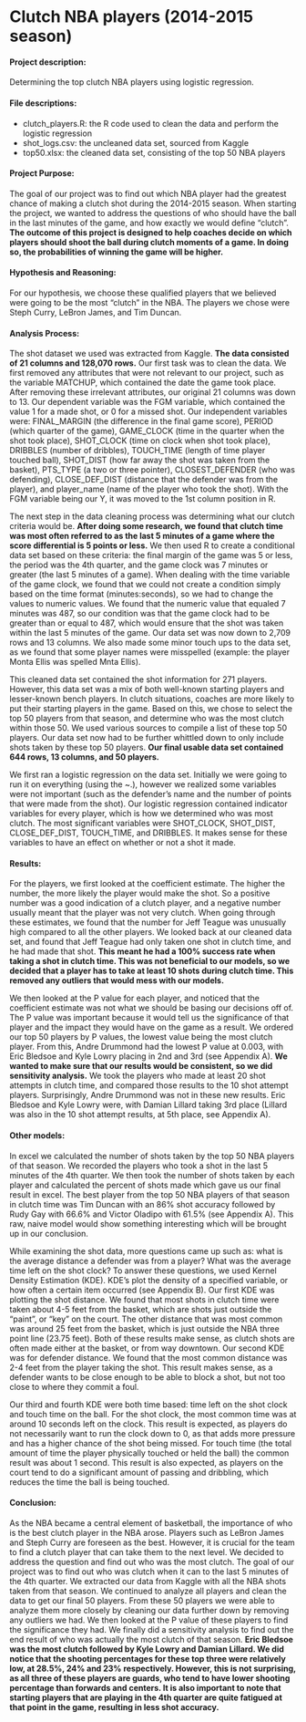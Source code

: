# Clutch NBA players (2014-2015 season)

#### Project description:
Determining the top clutch NBA players using logistic regression.

#### File descriptions:
- clutch_players.R: the R code used to clean the data and perform the logistic regression
- shot_logs.csv: the uncleaned data set, sourced from Kaggle
- top50.xlsx: the cleaned data set, consisting of the top 50 NBA players
 
#### Project Purpose:
 The goal of our project was to find out which NBA player had the greatest chance of making a clutch shot during the 2014-2015 season. When starting the project, we wanted to address the questions of who should have the ball in the last minutes of the game, and how exactly we would define “clutch”. **The outcome of this project is designed to help coaches decide on which players should shoot the ball during clutch moments of a game. In doing so, the probabilities of winning the game will be higher.**

#### Hypothesis and Reasoning:
 For our hypothesis, we choose these qualified players that we believed were going to be the most “clutch” in the NBA. The players we chose were Steph Curry, LeBron James, and Tim Duncan. 
 
#### Analysis Process:
The shot dataset we used was extracted from Kaggle. **The data consisted of 21 columns and 128,070 rows.** Our first task was to clean the data. We first removed any attributes that were not relevant to our project, such as the variable MATCHUP, which contained the date the game took place. After removing these irrelevant attributes, our original 21 columns was down to 13. Our dependent variable was the FGM variable, which contained the value 1 for a made shot, or 0 for a missed shot. Our independent variables were: FINAL_MARGIN (the difference in the final game score), PERIOD (which quarter of the game), GAME_CLOCK (time in the quarter when the shot took place), SHOT_CLOCK (time on clock when shot took place), DRIBBLES (number of dribbles), TOUCH_TIME (length of time player touched ball), SHOT_DIST (how far away the shot was taken from the basket), PTS_TYPE (a two or three pointer), CLOSEST_DEFENDER (who was defending), CLOSE_DEF_DIST (distance that the defender was from the player), and player_name (name of the player who took the shot). With the FGM variable being our Y, it was moved to the 1st column position in R. 

The next step in the data cleaning process was determining what our clutch criteria would be. **After doing some research, we found that clutch time was most often referred to as the last 5 minutes of a game where the score differential is 5 points or less.** We then used R to create a conditional data set based on these criteria: the final margin of the game was 5 or less, the period was the 4th quarter, and the game clock was 7 minutes or greater (the last 5 minutes of a game). When dealing with the time variable of the game clock, we found that we could not create a condition simply based on the time format (minutes:seconds), so we had to change the values to numeric values. We found that the numeric value that equaled 7 minutes was 487, so our condition was that the game clock had to be greater than or equal to 487, which would ensure that the shot was taken within the last 5 minutes of the game. Our data set was now down to 2,709 rows and 13 columns. We also made some minor touch ups to the data set, as we found that some player names were misspelled (example: the player Monta Ellis was spelled Mnta Ellis). 

This cleaned data set contained the shot information for 271 players. However, this data set was a mix of both well-known starting players and lesser-known bench players. In clutch situations, coaches are more likely to put their starting players in the game. Based on this, we chose to select the top 50 players from that season, and determine who was the most clutch within those 50. We used various sources to compile a list of these top 50 players. Our data set now had to be further whittled down to only include shots taken by these top 50 players. **Our final usable data set contained 644 rows, 13 columns, and 50 players.** 

We first ran a logistic regression on the data set. Initially we were going to run it on everything (using the ~.), however we realized some variables were not important (such as the defender’s name and the number of points that were made from the shot). Our logistic regression contained indicator variables for every player, which is how we determined who was most clutch. The most significant variables were SHOT_CLOCK, SHOT_DIST, CLOSE_DEF_DIST, TOUCH_TIME, and DRIBBLES. It makes sense for these variables to have an effect on whether or not a shot it made. 

#### Results:
For the players, we first looked at the coefficient estimate. The higher the number, the more likely the player would make the shot. So a positive number was a good indication of a clutch player, and a negative number usually meant that the player was not very clutch. When going through these estimates, we found that the number for Jeff Teague was unusually high compared to all the other players. We looked back at our cleaned data set, and found that Jeff Teague had only taken one shot in clutch time, and he had made that shot. **This meant he had a 100% success rate when taking a shot in clutch time. This was not beneficial to our models, so we decided that a player has to take at least 10 shots during clutch time. This removed any outliers that would mess with our models.** 

We then looked at the P value for each player, and noticed that the coefficient estimate was not what we should be basing our decisions off of. The P value was important because it would tell us the significance of that player and the impact they would have on the game as a result. We ordered our top 50 players by P values, the lowest value being the most clutch player. From this, Andre Drummond had the lowest P value at 0.003, with Eric Bledsoe and Kyle Lowry placing in 2nd and 3rd (see Appendix A). **We wanted to make sure that our results would be consistent, so we did sensitivity analysis.** We took the players who made at least 20 shot attempts in clutch time, and compared those results to the 10 shot attempt players. Surprisingly, Andre Drummond was not in these new results. Eric Bledsoe and Kyle Lowry were, with Damian Lillard taking 3rd place (Lillard was also in the 10 shot attempt results, at 5th place, see Appendix A).    

#### Other models:
In excel we calculated the number of shots taken by the top 50 NBA players of that season. We recorded the players who took a shot in the last 5 minutes of the 4th quarter. We then took the number of shots taken by each player and calculated the percent of shots made which gave us our final result in excel. The best player from the top 50 NBA players of that season in clutch time was Tim Duncan with an 86% shot accuracy followed by Rudy Gay with 66.6% and Victor Oladipo with 61.5% (see Appendix A). This raw, naive model would show something interesting which will be brought up in our conclusion.  

While examining the shot data, more questions came up such as: what is the average distance a defender was from a player? What was the average time left on the shot clock? To answer these questions, we used Kernel Density Estimation (KDE). KDE’s plot the density of a specified variable, or how often a certain item occurred (see Appendix B). Our first KDE was plotting the shot distance. We found that most shots in clutch time were taken about 4-5 feet from the basket, which are shots just outside the “paint”, or “key” on the court. The other distance that was most common was around 25 feet from the basket, which is just outside the NBA three point line (23.75 feet). Both of these results make sense, as clutch shots are often made either at the basket, or from way downtown. Our second KDE was for defender distance. We found that the most common distance was 2-4 feet from the player taking the shot. This result makes sense, as a defender wants to be close enough to be able to block a shot, but not too close to where they commit a foul. 

Our third and fourth KDE were both time based: time left on the shot clock and touch time on the ball. For the shot clock, the most common time was at around 10 seconds left on the clock. This result is expected, as players do not necessarily want to run the clock down to 0, as that adds more pressure and has a higher chance of the shot being missed. For touch time (the total amount of time the player physically touched or held the ball) the common result was about 1 second. This result is also expected, as players on the court tend to do a significant amount of passing and dribbling, which reduces the time the ball is being touched.   

#### Conclusion:
As the NBA became a central element of basketball, the importance of who is the best clutch player in the NBA arose. Players such as LeBron James and Steph Curry are foreseen as the best.  However, it is crucial for the team to find a clutch player that can take them to the next level. We decided to address the question and find out who was the most clutch. The goal of our project was to find out who was clutch when it can to the last 5 minutes of the 4th quarter. We extracted our data from Kaggle with all the NBA shots taken from that season. We continued to analyze all players and clean the data to get our final 50 players. From these 50 players we were able to analyze them more closely by cleaning our data further down by removing any outliers we had. We then looked at the P value of these players to find the significance they had. We finally did a sensitivity analysis to find out the end result of who was actually the most clutch of that season. **Eric Bledsoe was the most clutch followed by Kyle Lowry and Damian Lillard. We did notice that the shooting percentages for these top three were relatively low, at 28.5%, 24% and 23% respectively. However, this is not surprising, as all three of these players are guards, who tend to have lower shooting percentage than forwards and centers. It is also important to note that starting players that are playing in the 4th quarter are quite fatigued at that point in the game, resulting in less shot accuracy.**
